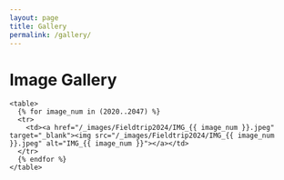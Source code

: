 ```yaml
---
layout: page
title: Gallery
permalink: /gallery/
---
```


<div class="page-content">
  <div class="wrapper">
    <h1>Image Gallery</h1>

    <table>
      {% for image_num in (2020..2047) %}
      <tr>
        <td><a href="/_images/Fieldtrip2024/IMG_{{ image_num }}.jpeg" target="_blank"><img src="/_images/Fieldtrip2024/IMG_{{ image_num }}.jpeg" alt="IMG_{{ image_num }}"></a></td>
      </tr>
      {% endfor %}
    </table>

  </div>
</div>
